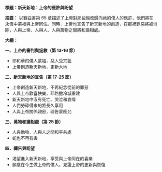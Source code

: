 **標題：新天新地：上帝的應許與盼望**

**摘要：**
以賽亞書第 65 章描述了上帝對那些悔改歸向祂的僕人的應許，他們將在永恆中蒙福與上帝同住。同時，上帝也宣告了新天新地的創造，在那裡罪惡將被消除，人與上帝、人與人、人與萬物之間將和諧相處。

**大綱：**

**一、上帝的審判與拯救（第 13-16 節）**
* 耶和華的僕人蒙福，惡人受咒詛
* 上帝創造新天新地，更新大地

**二、新天新地的宣告（第 17-25 節）**
* 上帝創造新天新地，不再紀念從前的罪惡
* 人與上帝歡喜快樂，耶路撒冷城重建
* 新天新地中沒有死亡、哭泣和哀嚎
* 人們勞碌得來的將長久享用
* 人與上帝關係親密，禱告蒙應允

**三、萬物和諧相處（第 25 節）**
* 人與動物、人與人之間和平共處
* 蛇也不再有害

**四、禱告與盼望**
* 渴望進入新天新地，享受與上帝同在的喜樂
* 願意在今生做上帝的僕人，見證上帝的更新與恢復